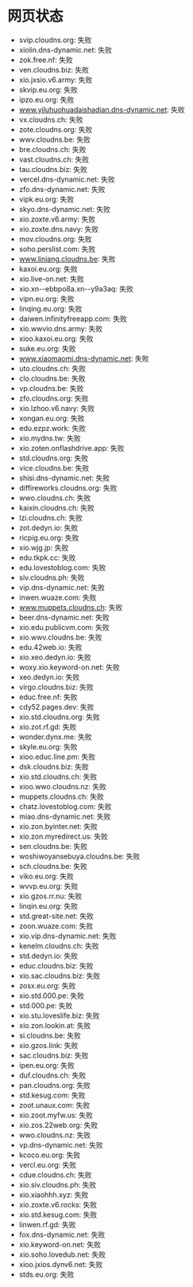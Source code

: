 # 网页状态
- svip.cloudns.org: 失败
- xiolin.dns-dynamic.net: 失败
- zok.free.nf: 失败
- ven.cloudns.biz: 失败
- xio.jxsio.v6.army: 失败
- skvip.eu.org: 失败
- ipzo.eu.org: 失败
- www.yiluhuohuadaishadian.dns-dynamic.net: 失败
- vx.cloudns.ch: 失败
- zote.cloudns.org: 失败
- wwv.cloudns.be: 失败
- bre.cloudns.ch: 失败
- vast.cloudns.ch: 失败
- tau.cloudns.biz: 失败
- vercel.dns-dynamic.net: 失败
- zfo.dns-dynamic.net: 失败
- vipk.eu.org: 失败
- skyo.dns-dynamic.net: 失败
- xio.zoxte.v6.army: 失败
- xio.zoxte.dns.navy: 失败
- mov.cloudns.org: 失败
- soho.perslist.com: 失败
- www.liniang.cloudns.be: 失败
- kaxoi.eu.org: 失败
- xio.live-on.net: 失败
- xio.xn--ebbpo8a.xn--y9a3aq: 失败
- vipn.eu.org: 失败
- linqing.eu.org: 失败
- daiwen.infinityfreeapp.com: 失败
- xio.wwvio.dns.army: 失败
- xioo.kaxoi.eu.org: 失败
- suke.eu.org: 失败
- www.xiaomaomi.dns-dynamic.net: 失败
- uto.cloudns.ch: 失败
- clo.cloudns.be: 失败
- vp.cloudns.be: 失败
- zfo.cloudns.org: 失败
- xio.lzhoo.v6.navy: 失败
- xongan.eu.org: 失败
- edu.ezpz.work: 失败
- xio.mydns.tw: 失败
- xio.zoten.onflashdrive.app: 失败
- std.cloudns.org: 失败
- vice.cloudns.be: 失败
- shisi.dns-dynamic.net: 失败
- diffireworks.cloudns.org: 失败
- wwo.cloudns.ch: 失败
- kaixin.cloudns.ch: 失败
- lzi.cloudns.ch: 失败
- zot.dedyn.io: 失败
- ricpig.eu.org: 失败
- xio.wjg.jp: 失败
- edu.tkpk.cc: 失败
- edu.lovestoblog.com: 失败
- siv.cloudns.ph: 失败
- vip.dns-dynamic.net: 失败
- inwen.wuaze.com: 失败
- www.muppets.cloudns.ch: 失败
- beer.dns-dynamic.net: 失败
- xio.edu.publicvm.com: 失败
- xio.wwv.cloudns.be: 失败
- edu.42web.io: 失败
- xio.xeo.dedyn.io: 失败
- woxy.xio.keyword-on.net: 失败
- xeo.dedyn.io: 失败
- virgo.cloudns.biz: 失败
- educ.free.nf: 失败
- cdy52.pages.dev: 失败
- xio.std.cloudns.org: 失败
- xio.zot.rf.gd: 失败
- wonder.dynx.me: 失败
- skyle.eu.org: 失败
- xioo.educ.line.pm: 失败
- dsk.cloudns.biz: 失败
- xio.std.cloudns.ch: 失败
- xioo.wwo.cloudns.nz: 失败
- muppets.cloudns.ch: 失败
- chatz.lovestoblog.com: 失败
- miao.dns-dynamic.net: 失败
- xio.zon.byinter.net: 失败
- xio.zon.myredirect.us: 失败
- sen.cloudns.be: 失败
- woshiwoyansebuya.cloudns.be: 失败
- sch.cloudns.be: 失败
- viko.eu.org: 失败
- wvvp.eu.org: 失败
- xio.gzos.rr.nu: 失败
- linqin.eu.org: 失败
- std.great-site.net: 失败
- zoon.wuaze.com: 失败
- xio.vip.dns-dynamic.net: 失败
- kenelm.cloudns.ch: 失败
- std.dedyn.io: 失败
- educ.cloudns.biz: 失败
- xio.sac.cloudns.biz: 失败
- zosx.eu.org: 失败
- xio.std.000.pe: 失败
- std.000.pe: 失败
- xio.stu.loveslife.biz: 失败
- xio.zon.lookin.at: 失败
- si.cloudns.be: 失败
- xio.gzos.link: 失败
- sac.cloudns.biz: 失败
- ipen.eu.org: 失败
- duf.cloudns.ch: 失败
- pan.cloudns.org: 失败
- std.kesug.com: 失败
- zoot.unaux.com: 失败
- xio.zoot.myfw.us: 失败
- xio.zos.22web.org: 失败
- wwo.cloudns.nz: 失败
- vp.dns-dynamic.net: 失败
- kcoco.eu.org: 失败
- vercl.eu.org: 失败
- cdue.cloudns.ch: 失败
- xio.siv.cloudns.ph: 失败
- xio.xiaohhh.xyz: 失败
- xio.zoxte.v6.rocks: 失败
- xio.std.kesug.com: 失败
- linwen.rf.gd: 失败
- fox.dns-dynamic.net: 失败
- xio.keyword-on.net: 失败
- xio.soho.lovedub.net: 失败
- xioo.jxios.dynv6.net: 失败
- stds.eu.org: 失败
